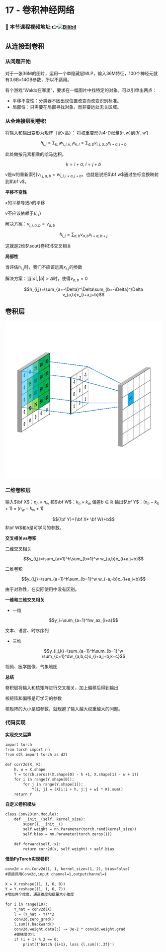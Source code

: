 # 17 - 卷积神经网络

### 🎦 本节课程视频地址 👉[![Bilibil](https://i1.hdslb.com/bfs/archive/7f53ce06c826938d646dfc7dbf010a741fa8c3cc.jpg@640w_400h_100Q_1c.webp)](https://www.bilibili.com/video/BV1L64y1m7Nh)
## 从连接到卷积

### 从问题开始

对于一张36M的图片，运用一个单隐藏层MLP，输入36M特征，100个神经元就有3.6B=14GB参数，所以不适用。

有个游戏“Waldo在哪里”，要求在一幅图片中找特定的对象。可以引申出两点：

- 平移不变性：分类器不因出现位置改变而改变识别标准。
- 局部性：只需要在局部寻找对象，而非要远处无关区域。

### 从全连接层到卷积

将输入和输出变形为矩阵（宽×高）：
将权重变形为4-D张量$(h, w)$到$(h', w')$

$$
h_{i,j}=\sum_{k,l}w_{i,j,k,l}x_{k,l}=\sum_{a,b}v_{i,j,a,b}x_{i+a,j+b}
$$

此处做按元素相乘的哈马达积。

$$k=i+a,\ l=j+b$$

$v$是$w$的重新索引$v_{i,j,a,b}=w_{i,j,i+a,j+b}$，也就是说把$\bf w$通过坐标变换映射到$\bf v$。

**平移不变性**

$x$的平移导致$h$的平移

$v$不应该依赖于$(i,j)$

解决方案：$v_{i,j,a,b}=v_{a,b}$

$$h_{i,j}=\sum_{a,b}v_{a,b}x_{i+a,b+j}$$

 这就是2维$\sout{卷积}$交叉相关

**局部性**

当评估$h_{i,j}$时，我们不应该远离$x_{i,j}$的参数

解决方案：当$|a|,|b|\gt\Delta$时，使得$v_{a,b}=0$

$$h_{i,j}=\sum_{a=-\Delta}^\Delta\sum_{b=-\Delta}^\Delta v_{a,b}x_{i+a,j+b}$$

## 卷积层

![](\Images/conv-full-layer.gif)

### 二维卷积层
输入$\bf X$：$n_h\times n_w$
核$\bf W$：$k_n\times k_w$
偏差$b\in \mathbb R$
输出$\bf Y$：$(n_h-k_h+1)\times(n_w-k_w+1)$

$${\bf Y}={\bf X* \bf W}+b$$
$\bf W$和$b$是可学习的参数。

**交叉相关vs卷积**  

二维交叉相关

$$y_{i,j}=\sum_{a=1}^h\sum_{b=1}^w w_{a,b}x_{i+a,j+b}$$

二维卷积

$$y_{i,j}=\sum_{a=1}^h\sum_{b=1}^w w_{-a,-b}x_{i+a,j+b}$$

由于对称性，在实际使用中没有区别。

**一维和三维交叉相关**

- 一维

$$y_i=\sum_{a=1}^hw_ax_{i+a}$$

文本、语言、时序序列

- 三维

$$y_{i,j,k}=\sum_{a=1}^h\sum_{b=1}^w \sum_{c=1}^dw_{a,b,c}x_{i+a,j+b,k+c}$$

视频、医学图像、气象地图

**总结**

卷积层将输入和核矩阵进行交叉相关，加上偏移后得到输出

核矩阵和偏移是可学习的参数

核矩阵的大小是超参数，就规避了输入越大权重越大的问题。

### 代码实现

**实现交叉运算**
```
import torch
from torch import nn
from d2l import torch as d2l

def corr2d(X, K):
    h, w = K.shape
    Y = torch.zeros((X.shape[0] - h +1, X.shape[1] - w + 1))
    for i in range(Y.shape[0]):
        for j in range(Y.shape[1]):
            Y[i, j] = (X[i:i + h, j:j + w] * K).sum()
    return Y
```
**自定义卷积模块**
```
class Conv2D(nn.Module):
    def __init__(self, kernel_size):
        super().__init__()
        self.weight = nn.Parameter(torch.rand(kernel_size))
        self.bias = nn.Parameter(torch.zeros(1))
        
    def forward(self, x):
        return corr2d(x, self.weight) + self.bias
```

**借助PyTorch实现卷积**
```
conv2d = nn.Conv2d(1, 1, kernel_size=(1, 2), bias=False)
#直接调用Conv2d,input channel=1,outputchannel=1

X = X.reshape((1, 1, 6, 8))
Y = Y.reshape((1, 1, 6, 7))
#增加两个维度，通道维度和批量大小维度

for i in range(10):
    Y_hat = conv2d(X)
    l = (Y_hat - Y)**2
    conv2d.zero_grad()
    l.sum().backward()
    conv2d.weight.data[:] -= 3e-2 * conv2d.weight.grad
    #做梯度优化
    if (i + 1) % 2 == 0:
        print(f'batch {i+1}, loss {l.sum():.3f}')
```

